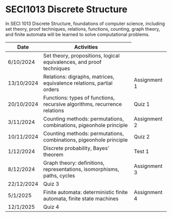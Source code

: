 # SECI1013 Discrete Structure

In SECI 1013 Discrete Structure, foundations of computer science, including set theory, proof techniques, relations, functions, counting, graph theory, and finite automata will be learned to solve computational problems.

<table>
  <thead>
    <tr>
      <th>Date</th>
      <th>Activities</th>
    </tr>
  </thead>
  <tbody>
    <tr>
      <td>6/10/2024</td>
      <td>Set theory, propositions, logical equivalences, and proof techniques</td>
    </tr>
    <tr>
      <td>13/10/2024</td>
      <td>Relations: digraphs, matrices, equivalence relations, partial orders</td>
      <td>Assignment 1</td>
    </tr>
    <tr>
      <td>20/10/2024</td>
      <td>Functions: types of functions, recursive algorithms, recurrence relations</td>
      <td>Quiz 1</td>
    </tr>
    <tr>
      <td>3/11/2024</td>
      <td>Counting methods: permutations, combinations, pigeonhole principle
      <td>Assignment 2</td>
    </tr>
    <td>10/11/2024</td>
      <td>Counting methods: permutations, combinations, pigeonhole principle</td>
      <td>Quiz 2</td>
    </tr>
    <tr>
      <td>1/12/2024</td>
      <td>Discrete probability, Bayes' theorem</td>
      <td>Test 1</td>
    </tr>
    <tr>
      <td>8/12/2024</td>
      <td>Graph theory: definitions, representations, isomorphisms, paths, cycles</td>
      <td>Assignment 3</td>
    </tr>
    <tr>
      <td>22/12/2024</td>
      <td>Quiz 3</td>
    </tr>
    <tr>
      <td>5/1/2025</td>
      <td>Finite automata: deterministic finite automata, finite state machines</td>
      <td>Assignment 4</td>
    </tr>
    <tr>
      <td>12/1/2025</td>
      <td>Quiz 4</td>
    </tr>
  </tbody>
</table>

 
